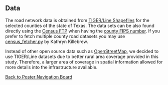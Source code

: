 ## Data

The road network data is obtained from [TIGER/Line Shapefiles](https://www.census.gov/cgi-bin/geo/shapefiles/index.php?year=2019&layergroup=Roads) for the selected counties of the state of Texas. The data sets can be also found directly using the [Census FTP](https://www2.census.gov/geo/tiger/TIGER2019/ROADS/) when having the [county FIPS number](https://tx.postcodebase.com/state_county). If you prefer to fetch multiple county road datasets you may use [census_fetcher.py](https://gist.github.com/flibbertigibbet/8092460) by Kathryn Killebrew. 

Instead of other open source data such as [OpenStreetMap](https://download.geofabrik.de/index.html), we decided to use TIGER/Line datasets due to better rural area coverage provided in this study. Therefore, a larger area of coverage in spatial information allowed for more details into the infrastructure available. 


[Back to Poster Navigation Board](./README.md#Outline)
